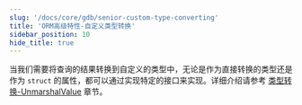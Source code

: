 ```yaml
---
slug: '/docs/core/gdb/senior-custom-type-converting'
title: 'ORM高级特性-自定义类型转换'
sidebar_position: 10
hide_title: true
---
```


当我们需要将查询的结果转换到自定义的类型中，无论是作为直接转换的类型还是作为 `struct` 的属性，都可以通过实现特定的接口来实现。详细介绍请参考 [类型转换-UnmarshalValue](../../类型转换/类型转换-UnmarshalValue.md) 章节。